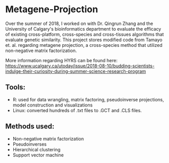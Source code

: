 # Metagene-Projection
Over the summer of 2018, I worked on with Dr. Qingrun Zhang and the University of Calgary's bioinformatics department to evaluate the efficacy of existing cross-platform, cross-species and cross-tissues algorithms that evaluate genetic similarity.
This project stores modified code from Tamayo et. al. regarding metagene projection, a cross-species method that utilized non-negative matrix factorization. 

More information regarding HYRS can be found here: https://www.ucalgary.ca/utoday/issue/2018-08-10/budding-scientists-indulge-their-curiosity-during-summer-science-research-program

## Tools:
* R: used for data wrangling, matrix factoring, pseudoinverse projections, model construction and visualizations
* Linux: converted hundreds of .txt files to .GCT and .CLS files.

## Methods used:
* Non-negative matrix factorization
* Pseudoinverses
* Hierarchical clustering
* Support vector machine
